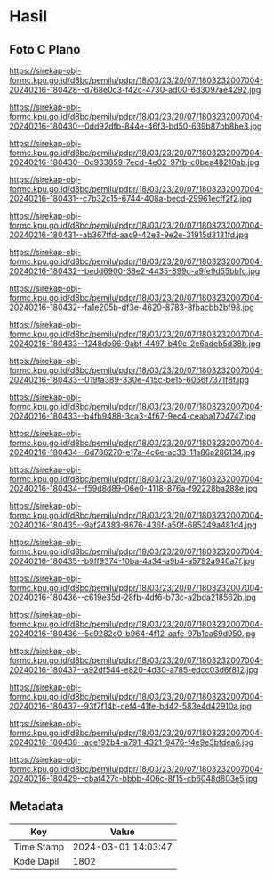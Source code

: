 # Hasil

## Foto C Plano

https://sirekap-obj-formc.kpu.go.id/d8bc/pemilu/pdpr/18/03/23/20/07/1803232007004-20240216-180428--d768e0c3-f42c-4730-ad00-6d3097ae4292.jpg

https://sirekap-obj-formc.kpu.go.id/d8bc/pemilu/pdpr/18/03/23/20/07/1803232007004-20240216-180430--0dd92dfb-844e-46f3-bd50-639b87bb8be3.jpg

https://sirekap-obj-formc.kpu.go.id/d8bc/pemilu/pdpr/18/03/23/20/07/1803232007004-20240216-180430--0c933859-7ecd-4e02-97fb-c0bea48210ab.jpg

https://sirekap-obj-formc.kpu.go.id/d8bc/pemilu/pdpr/18/03/23/20/07/1803232007004-20240216-180431--c7b32c15-6744-408a-becd-29961ecff2f2.jpg

https://sirekap-obj-formc.kpu.go.id/d8bc/pemilu/pdpr/18/03/23/20/07/1803232007004-20240216-180431--ab367ffd-aac9-42e3-9e2e-31915d3131fd.jpg

https://sirekap-obj-formc.kpu.go.id/d8bc/pemilu/pdpr/18/03/23/20/07/1803232007004-20240216-180432--bedd6900-38e2-4435-899c-a9fe9d55bbfc.jpg

https://sirekap-obj-formc.kpu.go.id/d8bc/pemilu/pdpr/18/03/23/20/07/1803232007004-20240216-180432--fa1e205b-df3e-4620-8783-8fbacbb2bf98.jpg

https://sirekap-obj-formc.kpu.go.id/d8bc/pemilu/pdpr/18/03/23/20/07/1803232007004-20240216-180433--1248db96-9abf-4497-b49c-2e6adeb5d38b.jpg

https://sirekap-obj-formc.kpu.go.id/d8bc/pemilu/pdpr/18/03/23/20/07/1803232007004-20240216-180433--019fa389-330e-415c-be15-6066f7371f8f.jpg

https://sirekap-obj-formc.kpu.go.id/d8bc/pemilu/pdpr/18/03/23/20/07/1803232007004-20240216-180433--b4fb9488-3ca3-4f67-9ec4-ceaba1704747.jpg

https://sirekap-obj-formc.kpu.go.id/d8bc/pemilu/pdpr/18/03/23/20/07/1803232007004-20240216-180434--6d786270-e17a-4c6e-ac33-11a86a286134.jpg

https://sirekap-obj-formc.kpu.go.id/d8bc/pemilu/pdpr/18/03/23/20/07/1803232007004-20240216-180434--f59d8d89-06e0-4118-876a-f92228ba288e.jpg

https://sirekap-obj-formc.kpu.go.id/d8bc/pemilu/pdpr/18/03/23/20/07/1803232007004-20240216-180435--9af24383-8676-436f-a50f-685249a481d4.jpg

https://sirekap-obj-formc.kpu.go.id/d8bc/pemilu/pdpr/18/03/23/20/07/1803232007004-20240216-180435--b9ff9374-10ba-4a34-a9b4-a5792a940a7f.jpg

https://sirekap-obj-formc.kpu.go.id/d8bc/pemilu/pdpr/18/03/23/20/07/1803232007004-20240216-180436--c619e35d-28fb-4df6-b73c-a2bda218562b.jpg

https://sirekap-obj-formc.kpu.go.id/d8bc/pemilu/pdpr/18/03/23/20/07/1803232007004-20240216-180436--5c9282c0-b964-4f12-aafe-97b1ca69d950.jpg

https://sirekap-obj-formc.kpu.go.id/d8bc/pemilu/pdpr/18/03/23/20/07/1803232007004-20240216-180437--a92df544-e820-4d30-a785-edcc03d6f812.jpg

https://sirekap-obj-formc.kpu.go.id/d8bc/pemilu/pdpr/18/03/23/20/07/1803232007004-20240216-180437--93f7f14b-cef4-41fe-bd42-583e4d42910a.jpg

https://sirekap-obj-formc.kpu.go.id/d8bc/pemilu/pdpr/18/03/23/20/07/1803232007004-20240216-180438--ace192b4-a791-4321-9476-f4e9e3bfdea6.jpg

https://sirekap-obj-formc.kpu.go.id/d8bc/pemilu/pdpr/18/03/23/20/07/1803232007004-20240216-180429--cbaf427c-bbbb-406c-8f15-cb6048d803e5.jpg


## Metadata

| Key        | Value               |
| ---------- | ------------------- |
| Time Stamp | 2024-03-01 14:03:47 |
| Kode Dapil | 1802                |



